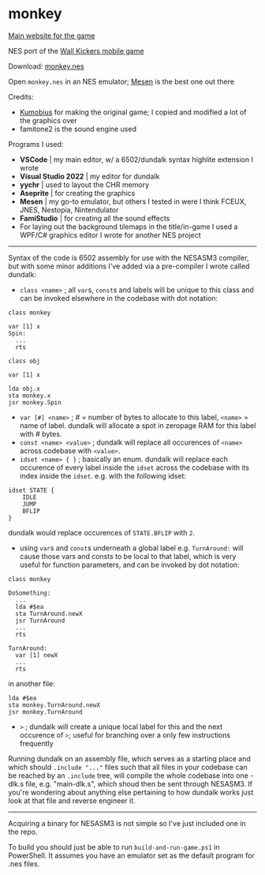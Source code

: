 # monkey

[Main website for the game](https://taylorplewe.github.io/monkey)

NES port of the [Wall Kickers mobile game](http://wallkickers.com/)

Download: [monkey.nes](https://raw.githubusercontent.com/taylorplewe/monkey/main/bin/monkey.nes)

Open `monkey.nes` in an NES emulator; [Mesen](http://mesen.ca/) is the best one out there

Credits:
- [Kumobius](http://www.kumobius.com/) for making the original game; I copied and modified a lot of the graphics over
- famitone2 is the sound engine used

Programs I used:
- **VSCode** | my main editor, w/ a 6502/dundalk syntax highlite extension I wrote
- **Visual Studio 2022** | my editor for dundalk
- **yychr** | used to layout the CHR memory
- **Aseprite** | for creating the graphics
- **Mesen** | my go-to emulator, but others I tested in were I think FCEUX, JNES, Nestopia, Nintendulator
- **FamiStudio** | for creating all the sound effects
- For laying out the background tilemaps in the title/in-game I used a WPF/C# graphics editor I wrote for another NES project

---

Syntax of the code is 6502 assembly for use with the NESASM3 compiler, but with some minor additions I've added via a pre-compiler I wrote called dundalk:

- `class <name>` ; all `var`s, `const`s and labels will be unique to this class and can be invoked elsewhere in the codebase with dot notation:
```
class monkey

var [1] x
Spin:
  ...
  rts
```
```
class obj

var [1] x
```
```
lda obj.x
sta monkey.x
jsr monkey.Spin
```
- `var [#] <name>` ; # = number of bytes to allocate to this label, `<name>` = name of label.  dundalk will allocate a spot in zeropage RAM for this label with # bytes.
- `const <name> <value>` ; dundalk will replace all occurences of `<name>` across codebase with `<value>`.
- `idset <name> { }` ; basically an enum. dundalk will replace each occurence of every label inside the `idset` across the codebase with its index inside the `idset`. e.g. with the following idset:
```
idset STATE {
	IDLE
	JUMP
	BFLIP
}
```
dundalk would replace occurences of `STATE.BFLIP` with `2`.
- using `var`s and `const`s underneath a global label e.g. `TurnAround:` will cause those vars and consts to be local to that label, which is very useful for function parameters, and can be invoked by dot notation:
```
class monkey

DoSomething:
  ...
  lda #$ea
  sta TurnAround.newX
  jsr TurnAround
  ...
  rts

TurnAround:
  var [1] newX
  ...
  rts
```
in another file:
```
lda #$ea
sta monkey.TurnAround.newX
jsr monkey.TurnAround
```
- `>` ; dundalk will create a unique local label for this and the next occurence of `>`; useful for branching over a only few instructions frequently

Running dundalk on an assembly file, which serves as a starting place and which should `.include "..."` files such that all files in your codebase can be reached by an `.include` tree, will compile the whole codebase into one -dlk.s file, e.g. "main-dlk.s", which shoud then be sent through NESASM3.  If you're wondering about anything else pertaining to how dundalk works just look at that file and reverse engineer it.

---

Acquiring a binary for NESASM3 is not simple so I've just included one in the repo.

To build you should just be able to run `build-and-run-game.ps1` in PowerShell.  It assumes you have an emulator set as the default program for .nes files.
